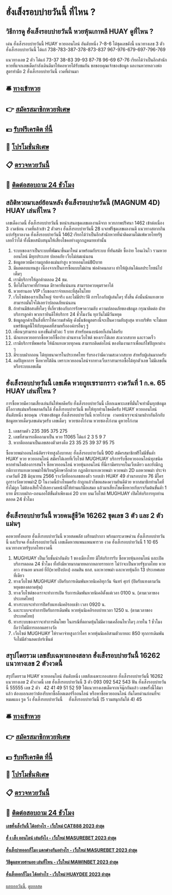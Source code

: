 # ฮั่งเส็งรอบบ่ายวันนี้ ที่ไหน ?
## วิธีการดู ฮั่งเส็งรอบบ่ายวันนี้ หวยหุ้นเกาหลี HUAY ดูที่ไหน ?
เด่น ฮั่งเส็งรอบบ่ายวันนี้ HUAY หวยออนไลน์ อันดับหนึ่ง 7-8-6 ได้ชุดเลขดังนี้
แนวทางเลข 3 ตัว ฮั่งเส็งรอบบ่ายวันนี้ ได้แก่
738-783-387-378-873-837
967-976-679-697-796-769

แนวทางเลข 2 ตัว ได้แก่
73-37
38-83
39-93
87-78
96-69
67-76
เรียกได้ว่าเป็นอีกสำนักหวยที่แจกเลขเด็ดกำลังเดินดีมาให้คอหวยได้รับชมกัน
ขอขอบคุณเจ้าของข้อมูล
ผลงานหวยหลวงพ่อสูตรทำมือ 2 ฮั่งเส็งรอบบ่ายวันนี้ งวดที่ผ่านมา

## 🛎 [ทางเข้าหวย](https://bit.ly/3BG5bNw)
## 👉 [สมัครสมาชิกหวยพิเศษ](https://bit.ly/3BG5bNw)
## 💵 [รับฟรีเครดิต ที่นี้](https://bit.ly/3C3mvgS)
## 👑 [โปรโมชั่นพิเศษ](https://bit.ly/3C3mvgS)
## 📋 [ตรวจหวยวันนี้](https://bit.ly/3C3mvgS)
## 📱 [ติดต่อสอบถาม 24 ชัวโมง](https://bit.ly/3C3mvgS)

## สถิติหวยมาเลย์ย้อนหลัง ฮั่งเส็งรอบบ่ายวันนี้ (MAGNUM 4D) HUAY เล่นที่ไหน ?
เลขเด็ดงวดนี้ ฮั่งเส็งรอบบ่ายวันนี้ ขอนำเสนอชุดเลขผลงานดีจาก หวยภาพปริศนา 1462 เข้าต่อเนื่อง 3 งวดซ้อน งวดที่แล้วเข้า 2 ตัวตรง ฮั่งเส็งรอบบ่ายวันนี้ 28 แจกฟรีชุดเลขผลงานดี แนวทางสลากกินแบ่งรัฐบาลงวด ฮั่งเส็งรอบบ่ายวันนี้ 1462 เรียกได้ว่าเป็นอีกสำนักหวยที่น่าติดตามไม่แพ้หวยไทยรัฐเลยก็ว่าได้ ทั้งนี้ขอสนับสนุนให้เสี่ยงโชคอย่างถูกกฎหมายเท่านั้น
1. ระบบของเราเป็นระบบที่พัฒนาขึ้นมาใหม่ มาพร้อมกับระบบ ที่ทันสมัย ซื้อง่าย โอนเงินไว รวมหวยออนไลน์ มีทุกประเภท ปลอดภัย เว็บไม่ล่มแน่นอน
2. ข้อมูลหวยมีความถูกต้องแม่นยำสูง หวยออนไลน์80บาท
3. มีผลตอบแทนสูง เนื่องจากเป็นการซื้อแบบไม่ผ่าน พ่อค้าคนกลาง ทำให้ผู้เล่นได้ผลประโยชน์ไปเต็มๆ
4. เรามีบริการให้ลูกค้าตลอด 24 ชม.
5. ซื้อได้ในราคาที่กำหนด มีราคาที่แน่นอน สามารถควบคุมราคาได้
6. หวยฮานอย VIP เว็บของเราจ่ายเยอะที่สุดในไทย
7. เว็บไซต์ของเราเป็นใหญ่ จ่ายจริง และไม่มีประวัติ การโกงกับผู้เล่นใดๆ ทั้งสิ้น ดังนั้นนักแทงหวยสามารถมั่นใจได้เลยว่าปลอดภัยแน่นอน
8. ถ้าท่านมีข้อสงสัยใดๆ ที่เกี่ยวข้องกับการรักษาความลับ ความปลอดภัยของข้อมูล กรุณาติดต่อ ฝ่ายบริการลูกค้า พวกเรายินดีให้บริการ 24 ชั่วโมงวัน ทุกวันไม่มีวันหยุด
9. ข้อมูลลูกค้าเป็นสิ่งที่เราให้ความสำคัญ ดังนั้นข้อมูลตรงนี้จะเป็นความลับสูงสุด ทางบริษัท จะไม่เผยแพร่ข้อมูลนี้ให้กับบุคคลที่สามหรือองค์กรอื่นๆ รู้
10. เพื่อนๆสามารถ แทงขั้นต่ำตัวละ 1 บาท สำหรับคนงบน้อยก็เล่นได้ครับ
11. นักแทงหวยอยากซื้อหวยก็ซื้อง่าย ผ่านทางเว็บไซต์ ของเราได้เลย สะดวกสบาย และรวดเร็ว
12. เรามีบริการซัพพอร์ต ให้นักแทงหวยทุกคน สามารถติดต่อไลน์ ของทีมงานเราเพื่อแก้ไขปัญหาต่าง ๆ
13. มีระบบฝากถอน ได้ทุกธนาคารในประเทศไทย รับรองว่ามีความสะดวกสบาย สำหรับผู้เล่นมากครับ
14. ลดปัญหาการ ซื้อหวยใต้ดิน เพราะหวยออนไลน์จากทางเว็บเราสามารถซื้อได้ทุกตัวเลข ไม่มีเลขอั้น หรือระบบเลขเต็ม

## ฮั่งเส็งรอบบ่ายวันนี้ เลขเด็ด หวยกูยเซราะกราว งวดวันที่ 1 ก.ค. 65 HUAY เล่นที่ไหน ?
การซื้อหวยมีความเสี่ยงเล่นกันให้พอดีครับ ฮั่งเส็งรอบบ่ายวันนี้ เลือกเฉพาะเลขที่มั่นใจเท่านั้นทุกข้อมูลมีโอกาสแม่นหรือพลาดกันใด้ ฮั่งเส็งรอบบ่ายวันนี้ ขอให้ทุกท่านโชคดีครับ HUAY หวยออนไลน์ อันดับหนึ่ง ขอบคุณ  เจ้าของข้อมูล ฮั่งเส็งรอบบ่ายวันนี้ หวยไก่งาม  งวดหน้าเราจะนำมาฝากกันอีกกับข้อมูลหวยเด็ดๆเลขเด่นๆครับ เลขเด็ดๆ  หวยซองไก่งาม หวยซองไก่งาม ดูหวยไก่งาม
1. เลขสามตัว 235 395 375 275
2. เลขที่สามารถตีออกมาเป็น หวย 11065 ได้แก่ 2 3 5 9 7
3. หากตีออกมาเป็นเลขสองตัวตรงคือ 23 35 25 39 37 95 75

ซื้อหวยพม่าออนไลน์อัตราจ่ายสูงถึงบาทละ ฮั่งเส็งรอบบ่ายวันนี้ 900 สมัครสมาชิกฟรีไม่มีขั้นต่ำ HUAY หวย หวยออนไลน์ สมัครได้เลยที่เว็บไซต์ MUGHUAY บริการรับซื้อหวยออนไลน์ทุกชนิด หากท่านใดต้องการสนใจ ซื้อหวยออนไลน์ หวยหุ้นออนไลน์ ที่นี่เรามีครบจบในเว็บเดียว และยังมีกฏกติกาการแทงหวยพม่าให้เรียนรู้ศึกษาอีกด้วย
กฏกติกาแทงหวยพม่า หวยพม่า 2D
ผลหวยพม่า ประจำงวดวันที่ 28 มิถุนายน 2566 รางวัลที่ออกเลขสองตัว รอบเช้า HUAY 49 ส่วนรอบบ่าย 76 มีใครถูกรางวัลหวยพม่า2 D ในงวดนี้บ้างไหมครับ ถ้าถูกแล้วก็ขอแสดงความยินดีด้วย หากสมาชิกท่านใดที่ยังไม่ถูก ไม่ต้องเสียใจไปเลยงวดหน้ามีให้ท่านแก้มือเสมอ แล้วมาเสี่ยงโชคซื้อหวยกับเราเริ่มต้นขั้นต่ำ 1 บาท มีระบบฝาก-ถอนออโต้ขั้นต่ำเพียงแค่ 20 บาท บนเว็บไซต์ MUGHUAY เปิดให้บริการทุกท่านตลอด 24 ชั่วโมง

## ฮั่งเส็งรอบบ่ายวันนี้ หวยคนสู้ชีวิต 16262 ชุดเลข 3 ตัว และ 2 ตัว แม่นๆ
คอหวยทั้งหลาย ฮั่งเส็งรอบบ่ายวันนี้ หวยสดพลัส เตรียมปากกา พร้อมกระดาษด่วน ฮั่งเส็งรอบบ่ายวันนี้ และรีบจด ฮั่งเส็งรอบบ่ายวันนี้ เลขเด็ดหวยแพนแพนพารวย งวด ฮั่งเส็งรอบบ่ายวันนี้ 1 10 65 แนวทางหวยรัฐบาลไทยงวดนี้
1. MUGHUAY เป็นเว็บชั้นนำอันดับ 1 ของเมืองไทย มีให้บริการรับ ซื้อหวยหุ้นออนไลน์ และเปิดบริการตลอด 24 ชั่วโมง ทั้งยังมีหวยมากมายหลากหลายรายการ ไม่ว่าจะเป็นหวยรัฐบาลไทย หวยลาว ฮานอย มาเลย์ ยี่กี(หวยปิงปอง) ออมสิน ธกส. และหวยพม่า และหวยหุ้นอีก 13 ประเทศเลยที่เดียว
2. ทางเว็บไซต์ MUGHUAY เปิดรับการเดิมพันหวยนิเคอิทุกวัน จันทร์ ศุกร์ (ปิดรับแทงตามวันหยุดของตลาดหุ้น)
3. ทางเว็บไซต์ของเราจะทำการเปิด รับการเดิมพันหวยนิเคอิตั้งแต่เวลา 0100 น. (ตามเวลาของประเทศไทย)
4. ทางระบบจะทำการปิดรับแทงนิเคอิรอบเช้า เวลา 0920 น.
5. และระบบจะทำการปิดรับการเดิมพัน หวยหุ้นนิเคอิรอบบ่ายเวลา 1250 น. (ตามเวลาของประเทศไทย)
6. ทางระบบของเราจะทำการคืนโพย ในกรณีที่ตลาดหุ้นไม่มีความเคลื่อนไหวใดๆ ภายใน 1 ชั่วโมง ถือว่าไม่มีการออกผลรางวัล
7. เว็บไซต์ MUGHUAY ให้ราคาจ่ายสูงกว่าใคร หวยหุ้นนิเคอิสามตัวบาทละ 850 ทุกการเดิมพันจึงไม่มีส่วนลดเปอร์เซ็นต์

## สรุปโดยรวม เลขลับเฉพาะกองสลาก ฮั่งเส็งรอบบ่ายวันนี้ 16262 แนวทางเลข 2 ตัวงวดนี้
สรุปโดยรวม HUAY หวยออนไลน์ อันดับหนึ่ง เลขลับเฉพาะกองสลาก ฮั่งเส็งรอบบ่ายวันนี้ 16262 แนวทางเลข 2 ตัวงวดนี้ เลข ฮั่งเส็งรอบบ่ายวันนี้ 3 ตัว 093 092 542 543
ฟัน ฮั่งเส็งรอบบ่ายวันนี้ 55555
เลข 2 ตัว   42 41 49 51 52 59
ได้แนวทางเลขเด็ดจากเจ๊นุ๊กกันแล้ว เลขครั้งนี้ได้มาแล้ว ต้องบอกเลยว่าต้องรีบหาซื้อล็อตเตอร์รี่ออนไลน์ หรือหาซื้อหวยออนไลน์ กันโดยด่วนก่อนที่จะหมดแผง
รูด วิ่ง ฮั่งเส็งรอบบ่ายวันนี้     ฮั่งเส็งรอบบ่ายวันนี้ (5 รวมสนุกกันได้ 4) 45

## 🛎 [ทางเข้าหวย](https://bit.ly/3BG5bNw)
## 👉 [สมัครสมาชิกหวยพิเศษ](https://bit.ly/3BG5bNw)
## 💵 [รับฟรีเครดิต ที่นี้](https://bit.ly/3C3mvgS)
## 👑 [โปรโมชั่นพิเศษ](https://bit.ly/3C3mvgS)
## 📋 [ตรวจหวยวันนี้](https://bit.ly/3C3mvgS)
## 📱 [ติดต่อสอบถาม 24 ชัวโมง](https://bit.ly/3C3mvgS)

#### [เลขฮั่งเส็งวันนี้ ได้อย่างไร - เว็บใหม่ CAT888 2023 ล่าสุด](https://atom.io/themes/เลขฮั่งเส็งวันนี้%20ได้อย่างไร%20-%20เว็บใหม่%20cat888%202023%20ล่าสุด)
#### [ฮั่ ง เส็ง ออนไลน์ เล่นยังไง - เว็บใหม่ MASUREBET 2023 ล่าสุด](https://atom.io/themes/ฮั่%20ง%20เส็ง%20ออนไลน์%20เล่นยังไง%20-%20เว็บใหม่%20masurebet%202023%20ล่าสุด)
#### [ฮั่งเส็งบ่ายออกกี่โมง แตกต่างกันอย่างไร - เว็บใหม่ MASUREBET 2023 ล่าสุด](https://atom.io/themes/ฮั่งเส็งบ่ายออกกี่โมง%20แตกต่างกันอย่างไร%20-%20เว็บใหม่%20masurebet%202023%20ล่าสุด)
#### [วิธีดูผลหวยฮานอย เล่นที่ไหน - เว็บใหม่ MAWINBET 2023 ล่าสุด](https://atom.io/themes/วิธีดูผลหวยฮานอย%20เล่นที่ไหน%20-%20เว็บใหม่%20mawinbet%202023%20ล่าสุด)
#### [ฮั่งเส็งออกกี่โมง ได้อย่างไร - เว็บใหม่ HUAYDEE 2023 ล่าสุด](https://atom.io/themes/ฮั่งเส็งออกกี่โมง%20ได้อย่างไร%20-%20เว็บใหม่%20huaydee%202023%20ล่าสุด)

[ผลบอลวันนี้](https://siamsport.tv "ผลบอลวันนี้"), [ดูบอลสด](https://siamsport.tv/ดูบอลสด "ดูบอลสด")